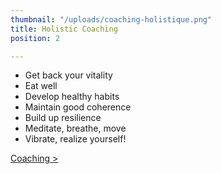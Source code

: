 ```yaml
---
thumbnail: "/uploads/coaching-holistique.png"
title: Holistic Coaching
position: 2

---
```

* Get back your vitality
* Eat well
* Develop healthy habits
* Maintain good coherence
* Build up resilience
* Meditate, breathe, move
* Vibrate, realize yourself!

[Coaching >](/en/holistic-coaching)
